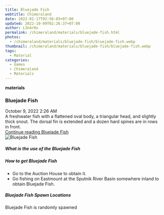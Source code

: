 ```yaml
---
title: Bluejade Fish
webtitle: Chimeraland
date: 2022-01-17T02:56:03+07:00
updated: 2022-10-09T02:26:37+07:00
author: L3n4r0x
permalink: /chimeraland/materials/bluejade-fish.html
photos:
  - /chimeraland/materials/bluejade-fish/bluejade-fish.webp
thumbnail: /chimeraland/materials/bluejade-fish/bluejade-fish.webp
tags:
  - Material
categories:
  - Games
  - Chimeraland
  - Materials
---
```


<section id="bootstrap-wrapper">
  <link
    rel="stylesheet"
    href="https://cdn.statically.io/gh/dimaslanjaka/Web-Manajemen/40ac3225/css/bootstrap-4.5-wrapper.css"
  />
  <div
    class="row g-0 border rounded overflow-hidden flex-md-row mb-4 shadow-sm position-relative"
  >
    <div class="col p-4 d-flex flex-column position-static">
      <strong class="d-inline-block mb-2 text-success">materials</strong>
      <h3 class="mb-0">Bluejade Fish</h3>
      <div class="mb-1 text-muted">October 9, 2022 2:26 AM</div>
      <div class="mb-2 border p-1">
        A freshwater fish with a flattened oval body, a triangular head, and
        slightly thick snout. The dorsal fin is extended and a dozen hard spines
        are in rows in front.
      </div>
      <a href="#" class="stretched-link d-none"
        >Continue reading Bluejade Fish</a
      >
    </div>
    <div class="col-auto d-none d-lg-block">
      <img
        src="/chimeraland/materials/bluejade-fish/bluejade-fish.webp"
        alt="Bluejade Fish"
      />
    </div>
  </div>
  <div class="row">
    <div class="col-lg-6 col-12 mb-2">
      <div class="card">
        <div class="card-body">
          <h5 class="card-title">What is the use of the Bluejade Fish</h5>
          <div class="card-text"><ul></ul></div>
        </div>
      </div>
    </div>
    <div class="col-lg-6 col-12 mb-2">
      <div class="card">
        <div class="card-body">
          <h5 class="card-title">How to get Bluejade Fish</h5>
          <div class="card-text">
            <ul>
              <li>Go to the Auction House to obtain it.</li>
              <li>
                Go fishing on Eastmount at the Sputnik River Basin somewhere
                inland to obtain Bluejade Fish.
              </li>
            </ul>
          </div>
        </div>
      </div>
    </div>
    <div class="col-12 mb-2">
      <h5>Bluejade Fish Spawn Locations</h5>
      <p>Bluejade Fish is randomly spawned</p>
    </div>
  </div>
</section>